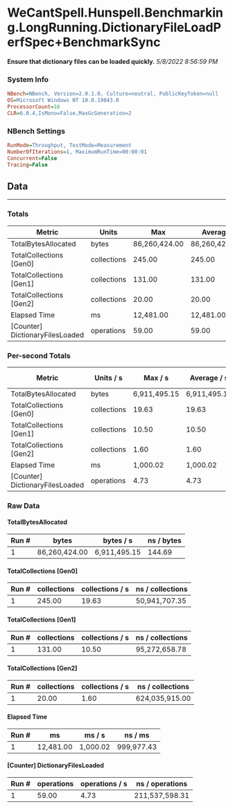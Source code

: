 ﻿# WeCantSpell.Hunspell.Benchmarking.LongRunning.DictionaryFileLoadPerfSpec+BenchmarkSync
__Ensure that dictionary files can be loaded quickly.__
_5/8/2022 8:56:59 PM_
### System Info
```ini
NBench=NBench, Version=2.0.1.0, Culture=neutral, PublicKeyToken=null
OS=Microsoft Windows NT 10.0.19043.0
ProcessorCount=16
CLR=6.0.4,IsMono=False,MaxGcGeneration=2
```

### NBench Settings
```ini
RunMode=Throughput, TestMode=Measurement
NumberOfIterations=1, MaximumRunTime=00:00:01
Concurrent=False
Tracing=False
```

## Data
-------------------

### Totals
|          Metric |           Units |             Max |         Average |             Min |          StdDev |
|---------------- |---------------- |---------------- |---------------- |---------------- |---------------- |
|TotalBytesAllocated |           bytes |   86,260,424.00 |   86,260,424.00 |   86,260,424.00 |            0.00 |
|TotalCollections [Gen0] |     collections |          245.00 |          245.00 |          245.00 |            0.00 |
|TotalCollections [Gen1] |     collections |          131.00 |          131.00 |          131.00 |            0.00 |
|TotalCollections [Gen2] |     collections |           20.00 |           20.00 |           20.00 |            0.00 |
|    Elapsed Time |              ms |       12,481.00 |       12,481.00 |       12,481.00 |            0.00 |
|[Counter] DictionaryFilesLoaded |      operations |           59.00 |           59.00 |           59.00 |            0.00 |

### Per-second Totals
|          Metric |       Units / s |         Max / s |     Average / s |         Min / s |      StdDev / s |
|---------------- |---------------- |---------------- |---------------- |---------------- |---------------- |
|TotalBytesAllocated |           bytes |    6,911,495.15 |    6,911,495.15 |    6,911,495.15 |            0.00 |
|TotalCollections [Gen0] |     collections |           19.63 |           19.63 |           19.63 |            0.00 |
|TotalCollections [Gen1] |     collections |           10.50 |           10.50 |           10.50 |            0.00 |
|TotalCollections [Gen2] |     collections |            1.60 |            1.60 |            1.60 |            0.00 |
|    Elapsed Time |              ms |        1,000.02 |        1,000.02 |        1,000.02 |            0.00 |
|[Counter] DictionaryFilesLoaded |      operations |            4.73 |            4.73 |            4.73 |            0.00 |

### Raw Data
#### TotalBytesAllocated
|           Run # |           bytes |       bytes / s |      ns / bytes |
|---------------- |---------------- |---------------- |---------------- |
|               1 |   86,260,424.00 |    6,911,495.15 |          144.69 |

#### TotalCollections [Gen0]
|           Run # |     collections | collections / s |ns / collections |
|---------------- |---------------- |---------------- |---------------- |
|               1 |          245.00 |           19.63 |   50,941,707.35 |

#### TotalCollections [Gen1]
|           Run # |     collections | collections / s |ns / collections |
|---------------- |---------------- |---------------- |---------------- |
|               1 |          131.00 |           10.50 |   95,272,658.78 |

#### TotalCollections [Gen2]
|           Run # |     collections | collections / s |ns / collections |
|---------------- |---------------- |---------------- |---------------- |
|               1 |           20.00 |            1.60 |  624,035,915.00 |

#### Elapsed Time
|           Run # |              ms |          ms / s |         ns / ms |
|---------------- |---------------- |---------------- |---------------- |
|               1 |       12,481.00 |        1,000.02 |      999,977.43 |

#### [Counter] DictionaryFilesLoaded
|           Run # |      operations |  operations / s | ns / operations |
|---------------- |---------------- |---------------- |---------------- |
|               1 |           59.00 |            4.73 |  211,537,598.31 |


